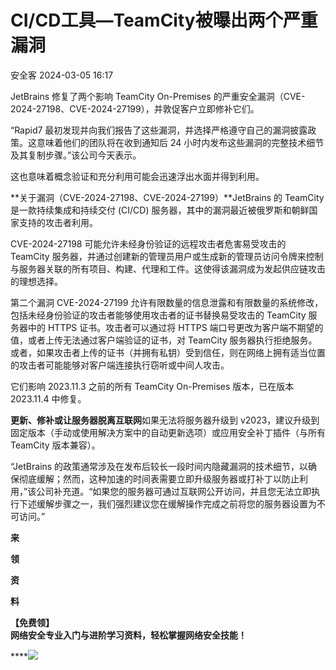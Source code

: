 #  CI/CD工具—TeamCity被曝出两个严重漏洞   
 安全客   2024-03-05 16:17  
  
JetBrains 修复了两个影响 TeamCity On-Premises 的严重安全漏洞（CVE-2024-27198、CVE-2024-27199），并敦促客户立即修补它们。  
  
“Rapid7 最初发现并向我们报告了这些漏洞，并选择严格遵守自己的漏洞披露政策。这意味着他们的团队将在收到通知后 24 小时内发布这些漏洞的完整技术细节及其复制步骤。”该公司今天表示。  
  
这也意味着概念验证和充分利用可能会迅速浮出水面并得到利用。  
  
**关于漏洞（CVE-2024-27198、CVE-2024-27199）**JetBrains 的 TeamCity 是一款持续集成和持续交付 (CI/CD) 服务器，其中的漏洞最近被俄罗斯和朝鲜国家支持的攻击者利用。  
  
CVE-2024-27198 可能允许未经身份验证的远程攻击者危害易受攻击的 TeamCity 服务器，并通过创建新的管理员用户或生成新的管理员访问令牌来控制与服务器关联的所有项目、构建、代理和工件。这使得该漏洞成为发起供应链攻击的理想选择。  
  
第二个漏洞 CVE-2024-27199 允许有限数量的信息泄露和有限数量的系统修改，包括未经身份验证的攻击者能够使用攻击者的证书替换易受攻击的 TeamCity 服务器中的 HTTPS 证书。攻击者可以通过将 HTTPS 端口号更改为客户端不期望的值，或者上传无法通过客户端验证的证书，对 TeamCity 服务器执行拒绝服务。或者，如果攻击者上传的证书（并拥有私钥）受到信任，则在网络上拥有适当位置的攻击者可能能够对客户端连接执行窃听或中间人攻击。  
  
它们影响 2023.11.3 之前的所有 TeamCity On-Premises 版本，已在版本 2023.11.4 中修复。  
  
**更新、修补或让服务器脱离互联网**如果无法将服务器升级到 v2023，建议升级到固定版本（手动或使用解决方案中的自动更新选项）或应用安全补丁插件（与所有 TeamCity 版本兼容）。  
  
“JetBrains 的政策通常涉及在发布后较长一段时间内隐藏漏洞的技术细节，以确保彻底缓解；然而，这种加速的时间表需要立即升级服务器或打补丁以防止利用，”该公司补充道。“如果您的服务器可通过互联网公开访问，并且您无法立即执行下述缓解步骤之一，我们强烈建议您在缓解操作完成之前将您的服务器设置为不可访问。”  
  
  
**来**  
  
**领**  
  
**资**  
  
**料**  
  
**【免费领】**  
**网络安全专业入门与进阶学习资料，轻松掌握网络安全技能！**  
  
****![](https://mmbiz.qpic.cn/sz_mmbiz_png/Ok4fxxCpBb59ibIezbic1Dob2DsGBgT7WkA3sJgtXriaUGWIocjCgU8JQth19dEFvC8lSOwlp1ALOVnZltOicA1RkA/640?wx_fmt=png&from=appmsg&wxfrom=5&wx_lazy=1&wx_co=1 "")  
  
  
  

